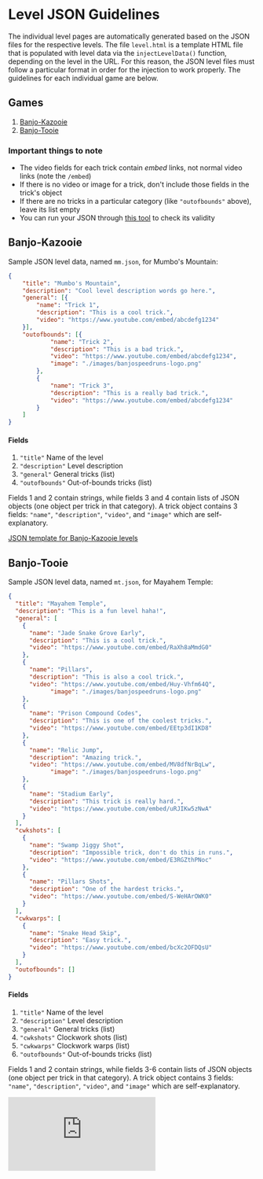 # Level JSON Guidelines
The individual level pages are automatically generated based on the JSON files for the respective levels.
The file `level.html` is a template HTML file that is populated with level data via the `injectLevelData()` function, depending on the level in the URL.
For this reason, the JSON level files must follow a particular format in order for the injection to work properly. The guidelines for each
individual game are below.

## Games
1. [Banjo-Kazooie](#banjo-kazooie)
2. [Banjo-Tooie](#banjo-tooie)

### Important things to note
- The video fields for each trick contain *embed* links, not normal video links (note the `/embed`)
- If there is no video or image for a trick, don't include those fields in the trick's object
- If there are no tricks in a particular category (like `"outofbounds"` above), leave its list empty
- You can run your JSON through [this tool](https://jsonlint.com/?code=) to check its validity

## Banjo-Kazooie

Sample JSON level data, named `mm.json`, for Mumbo's Mountain:
```JSON
{
	"title": "Mumbo's Mountain",
	"description": "Cool level description words go here.",
	"general": [{
		"name": "Trick 1",
		"description": "This is a cool trick.",
		"video": "https://www.youtube.com/embed/abcdefg1234"
	}],
	"outofbounds": [{
			"name": "Trick 2",
			"description": "This is a bad trick.",
			"video": "https://www.youtube.com/embed/abcdefg1234",
			"image": "./images/banjospeedruns-logo.png"
		},
		{
			"name": "Trick 3",
			"description": "This is a really bad trick.",
			"video": "https://www.youtube.com/embed/abcdefg1234"
		}
	]
}
```

#### Fields
1. `"title"` Name of the level
2. `"description"` Level description
3. `"general"` General tricks (list)
4. `"outofbounds"` Out-of-bounds tricks (list)  

Fields 1 and 2 contain strings, while fields 3 and 4 contain lists of JSON objects (one object per trick in that category).
A trick object contains 3 fields: `"name"`, `"description"`, `"video"`, and `"image"` which are self-explanatory.  

[JSON template for Banjo-Kazooie levels](https://github.com/Dechrissen/Banjo_Speedrunning_Wiki/blob/master/JSON_Guidelines/bkleveltemplate.json)

## Banjo-Tooie

Sample JSON level data, named `mt.json`, for Mayahem Temple:
```JSON
{
  "title": "Mayahem Temple",
  "description": "This is a fun level haha!",
  "general": [
    {
      "name": "Jade Snake Grove Early",
      "description": "This is a cool trick.",
      "video": "https://www.youtube.com/embed/RaXh8aMmdG0"
    },
    {
      "name": "Pillars",
      "description": "This is also a cool trick.",
      "video": "https://www.youtube.com/embed/Huy-Vhfm64Q",
			"image": "./images/banjospeedruns-logo.png"
    },
    {
      "name": "Prison Compound Codes",
      "description": "This is one of the coolest tricks.",
      "video": "https://www.youtube.com/embed/EEtp3dI1KD8"
    },
    {
      "name": "Relic Jump",
      "description": "Amazing trick.",
      "video": "https://www.youtube.com/embed/MV8dfNrBqLw",
			"image": "./images/banjospeedruns-logo.png"
    },
    {
      "name": "Stadium Early",
      "description": "This trick is really hard.",
      "video": "https://www.youtube.com/embed/uRJIKw5zNwA"
    }
  ],
  "cwkshots": [
    {
      "name": "Swamp Jiggy Shot",
      "description": "Impossible trick, don't do this in runs.",
      "video": "https://www.youtube.com/embed/E3RGZthPNoc"
    },
    {
      "name": "Pillars Shots",
      "description": "One of the hardest tricks.",
      "video": "https://www.youtube.com/embed/S-WeHArOWK0"
    }
  ],
  "cwkwarps": [
    {
      "name": "Snake Head Skip",
      "description": "Easy trick.",
      "video": "https://www.youtube.com/embed/bcXc2OFDQsU"
    }
  ],
  "outofbounds": []
}
```  

#### Fields
1. `"title"` Name of the level
2. `"description"` Level description
3. `"general"` General tricks (list)
4. `"cwkshots"` Clockwork shots (list)
5. `"cwkwarps"` Clockwork warps (list)
6. `"outofbounds"` Out-of-bounds tricks (list)  

Fields 1 and 2 contain strings, while fields 3-6 contain lists of JSON objects (one object per trick in that category).
A trick object contains 3 fields: `"name"`, `"description"`, `"video"`, and `"image"` which are self-explanatory.  

![JSON template for Banjo-Tooie levels](https://github.com/Dechrissen/Banjo_Speedrunning_Wiki/blob/master/JSON_Guidelines/btleveltemplate.json)
